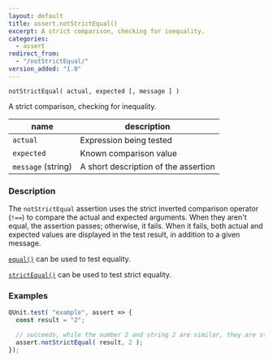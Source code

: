 ```yaml
---
layout: default
title: assert.notStrictEqual()
excerpt: A strict comparison, checking for inequality.
categories:
  - assert
redirect_from:
  - "/notStrictEqual/"
version_added: "1.0"
---
```


`notStrictEqual( actual, expected [, message ] )`

A strict comparison, checking for inequality.

| name | description |
|------|-------------|
| `actual` | Expression being tested |
| `expected` | Known comparison value |
| `message` (string) | A short description of the assertion |

### Description

The `notStrictEqual` assertion uses the strict inverted comparison operator (`!==`) to compare the actual and expected arguments. When they aren't equal, the assertion passes; otherwise, it fails. When it fails, both actual and expected values are displayed in the test result, in addition to a given message.

[`equal()`](./equal.md) can be used to test equality.

[`strictEqual()`](./strictEqual.md) can be used to test strict equality.

### Examples

```js
QUnit.test( "example", assert => {
  const result = "2";

  // succeeds, while the number 2 and string 2 are similar, they are strictly different.
  assert.notStrictEqual( result, 2 );
});
```

